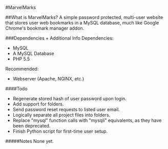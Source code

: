 #MarvelMarks

##What is MarvelMarks?
A simple password protected, multi-user website that stores user web bookmarks in a MySQL database, much like Google Chrome's bookmark manager addon.

###Dependencies + Additional Info
Dependencies:

 - MySQL
 - A MySQL Database
 - PHP 5.5
 
 Recommended:
 - Webserver (Apache, NGINX, etc.)
 
 ####Todo
 - Regenerate stored hash of user password upon login.
 - Add support for folders.
 - Send password reset requests to listed user email.
 - Logically separate all project files into folders.
 - Replace "mysql" function calls with "mysqli" equivalents, as they have been deprecated.
 - Finish Python script for first-time user setup.
 
 #####Notes
 None yet.